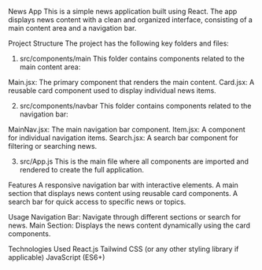 News App
This is a simple news application built using React. The app displays news content with a clean and organized interface, consisting of a main content area and a navigation bar.

Project Structure
The project has the following key folders and files:

1. src/components/main
This folder contains components related to the main content area:

Main.jsx: The primary component that renders the main content.
Card.jsx: A reusable card component used to display individual news items.

2. src/components/navbar
This folder contains components related to the navigation bar:

MainNav.jsx: The main navigation bar component.
Item.jsx:    A component for individual navigation items.
Search.jsx:  A search bar component for filtering or searching news.


3. src/App.js
This is the main file where all components are imported and rendered to create the full application.

Features
A responsive navigation bar with interactive elements.
A main section that displays news content using reusable card components.
A search bar for quick access to specific news or topics.

Usage
Navigation Bar: Navigate through different sections or search for news.
Main Section: Displays the news content dynamically using the card components.


Technologies Used
React.js
Tailwind CSS (or any other styling library if applicable)
JavaScript (ES6+)


